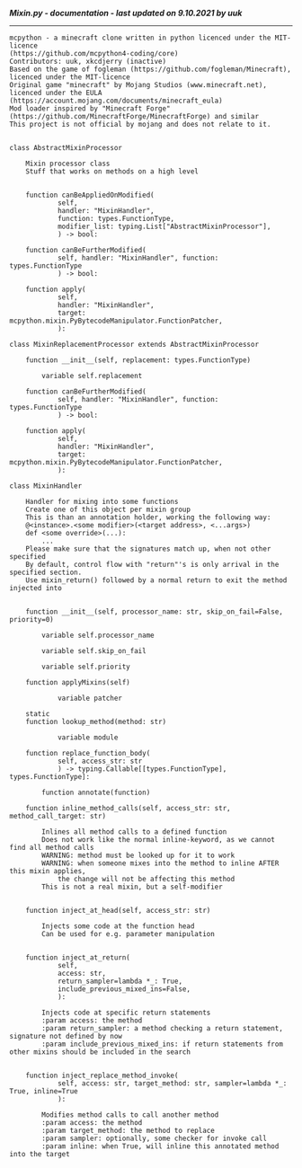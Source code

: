 ***Mixin.py - documentation - last updated on 9.10.2021 by uuk***
___

    mcpython - a minecraft clone written in python licenced under the MIT-licence 
    (https://github.com/mcpython4-coding/core)
    Contributors: uuk, xkcdjerry (inactive)
    Based on the game of fogleman (https://github.com/fogleman/Minecraft), licenced under the MIT-licence
    Original game "minecraft" by Mojang Studios (www.minecraft.net), licenced under the EULA
    (https://account.mojang.com/documents/minecraft_eula)
    Mod loader inspired by "Minecraft Forge" (https://github.com/MinecraftForge/MinecraftForge) and similar
    This project is not official by mojang and does not relate to it.


    class AbstractMixinProcessor
        
        Mixin processor class
        Stuff that works on methods on a high level


        function canBeAppliedOnModified(
                self,
                handler: "MixinHandler",
                function: types.FunctionType,
                modifier_list: typing.List["AbstractMixinProcessor"],
                ) -> bool:

        function canBeFurtherModified(
                self, handler: "MixinHandler", function: types.FunctionType
                ) -> bool:

        function apply(
                self,
                handler: "MixinHandler",
                target: mcpython.mixin.PyBytecodeManipulator.FunctionPatcher,
                ):

    class MixinReplacementProcessor extends AbstractMixinProcessor

        function __init__(self, replacement: types.FunctionType)

            variable self.replacement

        function canBeFurtherModified(
                self, handler: "MixinHandler", function: types.FunctionType
                ) -> bool:

        function apply(
                self,
                handler: "MixinHandler",
                target: mcpython.mixin.PyBytecodeManipulator.FunctionPatcher,
                ):

    class MixinHandler
        
        Handler for mixing into some functions
        Create one of this object per mixin group
        This is than an annotation holder, working the following way:
        @<instance>.<some modifier>(<target address>, <...args>)
        def <some override>(...):
            ...
        Please make sure that the signatures match up, when not other specified
        By default, control flow with "return"'s is only arrival in the specified section.
        Use mixin_return() followed by a normal return to exit the method injected into


        function __init__(self, processor_name: str, skip_on_fail=False, priority=0)

            variable self.processor_name

            variable self.skip_on_fail

            variable self.priority

        function applyMixins(self)

                variable patcher

        static
        function lookup_method(method: str)

                variable module

        function replace_function_body(
                self, access_str: str
                ) -> typing.Callable[[types.FunctionType], types.FunctionType]:

            function annotate(function)

        function inline_method_calls(self, access_str: str, method_call_target: str)
            
            Inlines all method calls to a defined function
            Does not work like the normal inline-keyword, as we cannot find all method calls
            WARNING: method must be looked up for it to work
            WARNING: when someone mixes into the method to inline AFTER this mixin applies,
                the change will not be affecting this method
            This is not a real mixin, but a self-modifier


        function inject_at_head(self, access_str: str)
            
            Injects some code at the function head
            Can be used for e.g. parameter manipulation


        function inject_at_return(
                self,
                access: str,
                return_sampler=lambda *_: True,
                include_previous_mixed_ins=False,
                ):
            
            Injects code at specific return statements
            :param access: the method
            :param return_sampler: a method checking a return statement, signature not defined by now
            :param include_previous_mixed_ins: if return statements from other mixins should be included in the search


        function inject_replace_method_invoke(
                self, access: str, target_method: str, sampler=lambda *_: True, inline=True
                ):
            
            Modifies method calls to call another method
            :param access: the method
            :param target_method: the method to replace
            :param sampler: optionally, some checker for invoke call
            :param inline: when True, will inline this annotated method into the target
